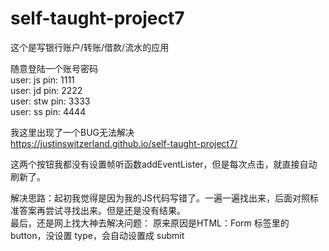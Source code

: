 # self-taught-project7

这个是写银行账户/转账/借款/流水的应用<br>

随意登陆一个账号密码<br>
user: js pin: 1111<br>
user: jd pin: 2222<br>
user: stw pin: 3333<br>
user: ss pin: 4444<br>

我这里出现了一个BUG无法解决<br>
https://justinswitzerland.github.io/self-taught-project7/

这两个按钮我都没有设置帧听函数addEventLister，但是每次点击，就直接自动刷新了。<br>

解决思路：起初我觉得是因为我的JS代码写错了。一遍一遍找出来，后面对照标准答案再尝试寻找出来。但是还是没有结果。<br>
最后，还是网上找大神去解决问题：
原来原因是HTML：Form 标签里的 button，没设置 type，会自动设置成 submit
